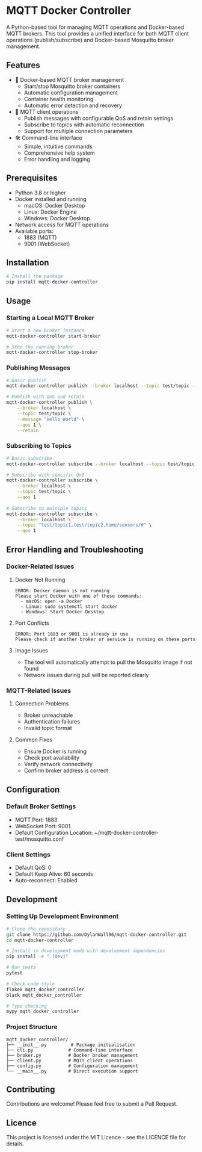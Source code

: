 # MQTT Docker Controller

A Python-based tool for managing MQTT operations and Docker-based MQTT brokers. This tool provides a unified interface for both MQTT client operations (publish/subscribe) and Docker-based Mosquitto broker management.

## Features

- 🐳 Docker-based MQTT broker management
  - Start/stop Mosquitto broker containers
  - Automatic configuration management
  - Container health monitoring
  - Automatic error detection and recovery
- 📨 MQTT client operations
  - Publish messages with configurable QoS and retain settings
  - Subscribe to topics with automatic reconnection
  - Support for multiple connection parameters
- 🛠️ Command-line interface
  - Simple, intuitive commands
  - Comprehensive help system
  - Error handling and logging

## Prerequisites

- Python 3.8 or higher
- Docker installed and running
  - macOS: Docker Desktop
  - Linux: Docker Engine
  - Windows: Docker Desktop
- Network access for MQTT operations
- Available ports:
  - 1883 (MQTT)
  - 9001 (WebSocket)

## Installation

```bash
# Install the package
pip install mqtt-docker-controller
```

## Usage

### Starting a Local MQTT Broker
```bash
# Start a new broker instance
mqtt-docker-controller start-broker

# Stop the running broker
mqtt-docker-controller stop-broker
```

### Publishing Messages
```bash
# Basic publish
mqtt-docker-controller publish --broker localhost --topic test/topic --message "Hello World"

# Publish with QoS and retain
mqtt-docker-controller publish \
    --broker localhost \
    --topic test/topic \
    --message "Hello World" \
    --qos 1 \
    --retain
```

### Subscribing to Topics
```bash
# Basic subscribe
mqtt-docker-controller subscribe --broker localhost --topic test/topic

# Subscribe with specific QoS
mqtt-docker-controller subscribe \
    --broker localhost \
    --topic test/topic \
    --qos 1
    
# Subscribe to multiple topics
mqtt-docker-controller subscribe \
    --broker localhost \
    --topic "test/topic1,test/topic2,home/sensors/#" \
    --qos 1
```

## Error Handling and Troubleshooting

### Docker-Related Issues

1. Docker Not Running
   ```
   ERROR: Docker daemon is not running
   Please start Docker with one of these commands:
     - macOS: open -a Docker
     - Linux: sudo systemctl start docker
     - Windows: Start Docker Desktop
   ```

2. Port Conflicts
   ```
   ERROR: Port 1883 or 9001 is already in use
   Please check if another broker or service is running on these ports
   ```

3. Image Issues
   - The tool will automatically attempt to pull the Mosquitto image if not found
   - Network issues during pull will be reported clearly

### MQTT-Related Issues

1. Connection Problems
   - Broker unreachable
   - Authentication failures
   - Invalid topic format

2. Common Fixes
   - Ensure Docker is running
   - Check port availability
   - Verify network connectivity
   - Confirm broker address is correct

## Configuration

### Default Broker Settings
- MQTT Port: 1883
- WebSocket Port: 9001
- Default Configuration Location: ~/mqtt-docker-controller-test/mosquitto.conf

### Client Settings
- Default QoS: 0
- Default Keep Alive: 60 seconds
- Auto-reconnect: Enabled

## Development

### Setting Up Development Environment
```bash
# Clone the repository
git clone https://github.com/DylanWall96/mqtt-docker-controller.git
cd mqtt-docker-controller

# Install in development mode with development dependencies
pip install -e ".[dev]"

# Run tests
pytest

# Check code style
flake8 mqtt_docker_controller
black mqtt_docker_controller

# Type checking
mypy mqtt_docker_controller
```

### Project Structure
```
mqtt_docker_controller/
├── __init__.py         # Package initialisation
├── cli.py             # Command-line interface
├── broker.py          # Docker broker management
├── client.py          # MQTT client operations
├── config.py          # Configuration management
└── __main__.py        # Direct execution support
```

## Contributing

Contributions are welcome! Please feel free to submit a Pull Request.

## Licence

This project is licensed under the MIT Licence - see the LICENCE file for details.